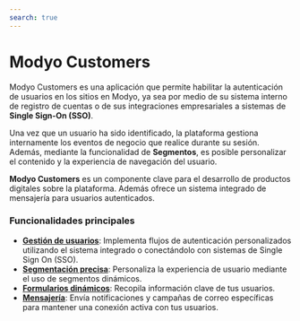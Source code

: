 ```yaml
---
search: true
---
```


# Modyo Customers

Modyo Customers es una aplicación que permite habilitar la autenticación de usuarios en los sitios en Modyo, ya sea por medio de su sistema interno de registro de cuentas o de sus integraciones empresariales a sistemas de **Single Sign-On (SSO)**.

Una vez que un usuario ha sido identificado, la plataforma gestiona internamente los eventos de negocio que realice durante su sesión. Además, mediante la funcionalidad de **Segmentos**, es posible personalizar el contenido y la experiencia de navegación del usuario.

**Modyo Customers** es un componente clave para el desarrollo de productos digitales sobre la plataforma. Además ofrece un sistema integrado de mensajería para usuarios autenticados.

### Funcionalidades principales

- **[Gestión de usuarios](/es/platform/customers/users)**: Implementa flujos de autenticación personalizados utilizando el sistema integrado o conectándolo con sistemas de Single Sign On (SSO).
- **[Segmentación precisa](/es/platform/customers/segments)**: Personaliza la experiencia de usuario mediante el uso de segmentos dinámicos.
- **[Formularios dinámicos](/es/platform/customers/forms)**: Recopila información clave de tus usuarios.
- **[Mensajería](/es/platform/customers/messaging)**: Envía notificaciones y campañas de correo específicas para mantener una conexión activa con tus usuarios.